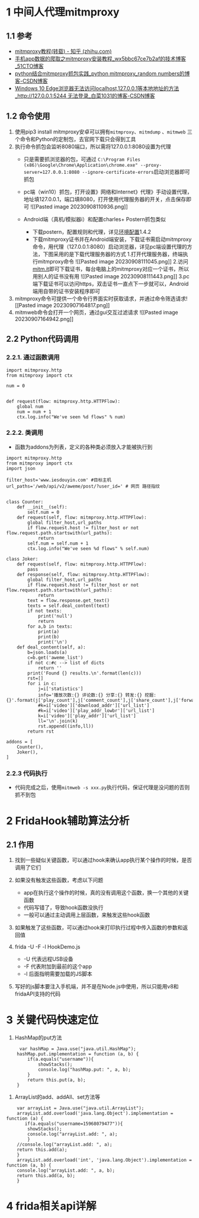 # 1 中间人代理mitmproxy
## 1.1 参考
- [mitmproxy教程(转载) - 知乎 (zhihu.com)](https://zhuanlan.zhihu.com/p/371209542?utm_id=0)
- [手机app数据的爬取之mitmproxy安装教程_wx5bbc67ce7b2af的技术博客_51CTO博客](https://blog.51cto.com/u_14011026/6444525)
- [python结合mitmproxy抓包实践_python mitmproxy_random numbers的博客-CSDN博客](https://blog.csdn.net/shadow20112011/article/details/101232737?spm=1001.2101.3001.6650.5&utm_medium=distribute.pc_relevant.none-task-blog-2%7Edefault%7EBlogCommendFromBaidu%7ERate-5-101232737-blog-120648395.235%5Ev38%5Epc_relevant_sort&depth_1-utm_source=distribute.pc_relevant.none-task-blog-2%7Edefault%7EBlogCommendFromBaidu%7ERate-5-101232737-blog-120648395.235%5Ev38%5Epc_relevant_sort&utm_relevant_index=8)
- [Windows 10 Edge浏览器无法访问localhost,127.0.0.1等本地地址的方法_http://127.0.0.1:5244 无法登录_白菜1031的博客-CSDN博客](https://blog.csdn.net/qq_16885135/article/details/52605801)
## 1.2 命令使用
1. 使用pip3 install mitmproxy安卓可以拥有`mitmproxy`、`mitmdump`      、`mitmweb` 三个命令和Python的定制包，去官网下载只会得到工具
2. 执行命令抓包会监听8080端口，所以需将127.0.0.1:8080设置为代理
	- 只是需要抓浏览器的包，可通过
	`C:\Program Files (x86)\Google\Chrome\Application\chrome.exe" --proxy-server=127.0.0.1:8080 --ignore-certificate-errors`启动浏览器即可抓包
	
	 - pc端（win10）抓包，打开设置》网络和Internet》代理》手动设置代理，地址填127.0.0.1，端口填8080，打开使用代理服务器的开关，点击保存即可
		![[Pasted image 20230908110936.png]]
	 - Android端（真机/模拟器i）和配置charles+ Postern抓包类似
		 - 下载postern，配置规则和代理，详见[环境配置](obsidian://open?vault=%E7%AC%94%E8%AE%B0&file=%E9%80%86%E5%90%91%E7%AC%94%E8%AE%B0%2F%E5%9F%BA%E7%A1%80%2F%E7%8E%AF%E5%A2%83%E9%85%8D%E7%BD%AE)1.4.2
		 - 下载mitmproxy证书并在Android端安装，下载证书需启动mitmproxy命令，用代理（127.0.0.1:8080）启动浏览器，详见pc端设置代理的方法，下图采用的是下载代理服务器的方式
			1.打开代理服务器，终端执行mitmproxy命令 ![[Pasted image 20230908111045.png]]
			2.访问[mitm.it](http://mitm.it/)即可下载证书，每台电脑上的mitmproxy对应一个证书，所以用别人的证书没有用
			![[Pasted image 20230908111443.png]]
			3.pc端下载证书可以访问https，双击证书一直点下一步就可以，Android端用自带的证书安装程序即可
1. mitmproxy命令可提供一个命令行界面实时获取请求，并通过命令筛选请求![[Pasted image 20230907164817.png]]
2. mitmweb命令会打开一个网页，通过gui交互过滤请求 ![[Pasted image 20230907164942.png]]
## 2.2 Python代码调用
### 2.2.1. 通过函数调用
```
import mitmproxy.http  
from mitmproxy import ctx  
  
num = 0  
  
  
def request(flow: mitmproxy.http.HTTPFlow):  
    global num  
    num = num + 1  
    ctx.log.info("We've seen %d flows" % num)
```
### 2.2.2. 类调用
- 函数为addons为列表，定义的各种类必须放入才能被执行到
```
import mitmproxy.http
from mitmproxy import ctx
import json

filter_host='www.iesdouyin.com' #目标主机
url_paths='/web/api/v2/aweme/post/?user_id=' # 网页 路径指纹


class Counter:
    def __init__(self):
        self.num = 0
    def request(self, flow: mitmproxy.http.HTTPFlow):
        global filter_host,url_paths
        if flow.request.host != filter_host or not flow.request.path.startswith(url_paths):
            return
        self.num = self.num + 1
        ctx.log.info("We've seen %d flows" % self.num)

class Joker:
    def request(self, flow: mitmproxy.http.HTTPFlow):
        pass
    def response(self, flow: mitmproxy.http.HTTPFlow):
        global filter_host,url_paths
        if flow.request.host != filter_host or not flow.request.path.startswith(url_paths):
            return
        text = flow.response.get_text()
        texts = self.deal_content(text)
        if not texts:
            print('null')
            return
        for a,b in texts:
            print(a)
            print(b)
            print('\n')
    def deal_content(self, a):
        b=json.loads(a)
        c=b.get('aweme_list')
        if not c:#c --> list of dicts
            return ''
        print('Found {} results.\n'.format(len(c)))
        rst=[]
        for i in c:
            j=i['statistics']
            info='播放次数:{} 评论数:{} 分享:{} 转发:{} 挖掘:{}'.format(j['play_count'],j['comment_count'],j['share_count'],j['forward_count'],j['digg_count'])
            #k=i['video']['download_addr']['url_list']
            #k=i['video']['play_addr_lowbr']['url_list']
            k=i['video']['play_addr']['url_list']
            ll='\n'.join(k)
            rst.append((info,ll))
        return rst

addons = [
    Counter(),
    Joker(),
]
```
### 2.2.3 代码执行 
- 代码完成之后，使用`mitmweb -s xxx.py`执行代码，保证代理是没问题的否则抓不到包
# 2 FridaHook辅助算法分析
## 2.1 作用
1. 找到一些疑似关键函数，可以通过hook来确认app执行某个操作的时候，是否调用了它们

2. 如果没有触发这些函数，考虑以下问题
    -  app在执行这个操作的时候，真的没有调用这个函数，换一个其他的关键函数
    - 代码写错了，导致hook函数没执行
    -  一般可以通过主动调用上层函数，来触发这些hook函数
3. 如果触发了这些函数，可以通过hook来打印执行过程中传入函数的参数和返回值
4. frida -U -F -l HookDemo.js
    - -U 代表远程USB设备
    - -F 代表附加到最前的这个app
    - -l 后面指明需要加载的JS脚本

5. 写好的js脚本要注入手机端，并不是在Node.js中使用，所以只能用v8和fridaAPI支持的代码
# 3 关键代码快速定位
1. HashMap的put方法
```
	 var hashMap = Java.use("java.util.HashMap");
    hashMap.put.implementation = function (a, b) {
        if(a.equals("username")){
            showStacks();
            console.log("hashMap.put: ", a, b);
        }
        return this.put(a, b);
    }
```
 1. ArrayList的add、addAll、set方法等
```
	var arrayList = Java.use("java.util.ArrayList");
	arrayList.add.overload('java.lang.Object').implementation = function (a) {
	   if(a.equals("username=15968079477")){
        showStacks();
        console.log("arrayList.add: ", a);
	    }
    //console.log("arrayList.add: ", a);
    return this.add(a);
	}
	arrayList.add.overload('int', 'java.lang.Object').implementation = function (a, b) {
    console.log("arrayList.add: ", a, b);
    return this.add(a, b);
	}

```
# 4 frida相关api详解